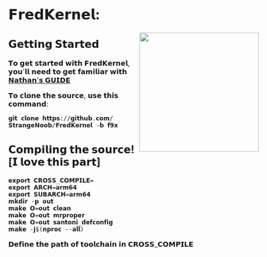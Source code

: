 𝗙𝗿𝗲𝗱𝗞𝗲𝗿𝗻𝗲𝗹:
===================
<img src="https://raw.githubusercontent.com/StrangeNoob/private/master/Fred2.png" align="right" width="240">


𝗚𝗲𝘁𝘁𝗶𝗻𝗴 𝗦𝘁𝗮𝗿𝘁𝗲𝗱
---------------

𝗧𝗼 𝗴𝗲𝘁 𝘀𝘁𝗮𝗿𝘁𝗲𝗱 𝘄𝗶𝘁𝗵 𝗙𝗿𝗲𝗱𝗞𝗲𝗿𝗻𝗲𝗹, 𝘆𝗼𝘂'𝗹𝗹 𝗻𝗲𝗲𝗱 𝘁𝗼 𝗴𝗲𝘁 𝗳𝗮𝗺𝗶𝗹𝗶𝗮𝗿 𝘄𝗶𝘁𝗵
[𝗡𝗮𝘁𝗵𝗮𝗻'𝘀 𝗚𝗨𝗜𝗗𝗘](https://forum.xda-developers.com/android/software-hacking/reference-how-to-compile-android-kernel-t3627297)

𝗧𝗼 𝗰𝗹𝗼𝗻𝗲 𝘁𝗵𝗲 𝘀𝗼𝘂𝗿𝗰𝗲, 𝘂𝘀𝗲 𝘁𝗵𝗶𝘀 𝗰𝗼𝗺𝗺𝗮𝗻𝗱:

	𝗴𝗶𝘁 𝗰𝗹𝗼𝗻𝗲 𝗵𝘁𝘁𝗽𝘀://𝗴𝗶𝘁𝗵𝘂𝗯.𝗰𝗼𝗺/𝗦𝘁𝗿𝗮𝗻𝗴𝗲𝗡𝗼𝗼𝗯/𝗙𝗿𝗲𝗱𝗞𝗲𝗿𝗻𝗲𝗹 -𝗯 𝗳𝟵𝘅


𝗖𝗼𝗺𝗽𝗶𝗹𝗶𝗻𝗴 𝘁𝗵𝗲 𝘀𝗼𝘂𝗿𝗰𝗲![𝗜 𝗹𝗼𝘃𝗲 𝘁𝗵𝗶𝘀 𝗽𝗮𝗿𝘁]
---------------------------------------

	𝗲𝘅𝗽𝗼𝗿𝘁 𝗖𝗥𝗢𝗦𝗦_𝗖𝗢𝗠𝗣𝗜𝗟𝗘=
	𝗲𝘅𝗽𝗼𝗿𝘁 𝗔𝗥𝗖𝗛=𝗮𝗿𝗺𝟲𝟰
	𝗲𝘅𝗽𝗼𝗿𝘁 𝗦𝗨𝗕𝗔𝗥𝗖𝗛=𝗮𝗿𝗺𝟲𝟰
	𝗺𝗸𝗱𝗶𝗿 -𝗽 𝗼𝘂𝘁
	𝗺𝗮𝗸𝗲 𝗢=𝗼𝘂𝘁 𝗰𝗹𝗲𝗮𝗻
	𝗺𝗮𝗸𝗲 𝗢=𝗼𝘂𝘁 𝗺𝗿𝗽𝗿𝗼𝗽𝗲𝗿
	𝗺𝗮𝗸𝗲 𝗢=𝗼𝘂𝘁 𝘀𝗮𝗻𝘁𝗼𝗻𝗶_𝗱𝗲𝗳𝗰𝗼𝗻𝗳𝗶𝗴
	𝗺𝗮𝗸𝗲 -𝗷$(𝗻𝗽𝗿𝗼𝗰 --𝗮𝗹𝗹)

𝗗𝗲𝗳𝗶𝗻𝗲 𝘁𝗵𝗲 𝗽𝗮𝘁𝗵 𝗼𝗳 𝘁𝗼𝗼𝗹𝗰𝗵𝗮𝗶𝗻 𝗶𝗻 𝗖𝗥𝗢𝗦𝗦_𝗖𝗢𝗠𝗣𝗜𝗟𝗘
